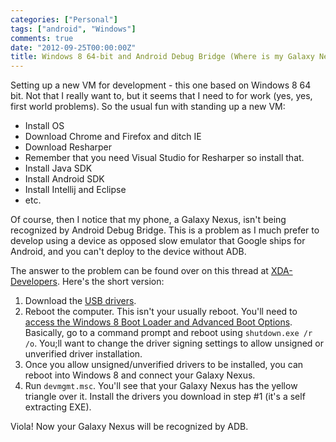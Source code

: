 ```yaml
---
categories: ["Personal"]
tags: ["android", "Windows"]
comments: true
date: "2012-09-25T00:00:00Z"
title: Windows 8 64-bit and Android Debug Bridge (Where is my Galaxy Nexus?)
---
```

Setting up a new VM for development - this one based on Windows 8 64 bit. Not that I really want to, but it seems that I need to for work (yes, yes, first world problems). So the usual fun with standing up a new VM:

* Install OS
* Download Chrome and Firefox and ditch IE
* Download Resharper
* Remember that you need Visual Studio for Resharper so install that.
* Install Java SDK
* Install Android SDK
* Install Intellij and Eclipse
* etc.

Of course, then I notice that my phone, a Galaxy Nexus, isn't being recognized by Android Debug Bridge.  This is a problem as I much prefer to develop using a device as opposed slow emulator that Google ships for Android, and you can't deploy to the device without ADB.

<!--more-->

The answer to the problem can be found over on this thread at [XDA-Developers](http://forum.xda-developers.com/showthread.php?t=1583801).  Here's the short version:

1. Download the [USB drivers](http://www.mediafire.com/download.php?2tunwdxr3q2q8ec).
2. Reboot the computer. This isn't your usually reboot. You'll need to [access the Windows 8 Boot Loader and Advanced Boot Options](http://www.tips-trick.com/use-access-windows-8-boot-loader-advanced-boot-options/). Basically, go to a command prompt and reboot using `shutdown.exe /r /o`. You;ll want to change the driver signing settings to allow unsigned or unverified driver installation.
3. Once you allow unsigned/unverified drivers to be installed, you can reboot into Windows 8 and connect your Galaxy Nexus.
4. Run `devmgmt.msc`. You'll see that your Galaxy Nexus has the yellow triangle over it.  Install the drivers you download in step #1 (it's a self extracting EXE).

Viola! Now your Galaxy Nexus will be recognized by ADB. 

